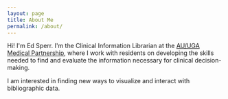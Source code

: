 ```yaml
---
layout: page
title: About Me
permalink: /about/
---
```


Hi! I'm Ed Sperr. I'm the Clinical Information Librarian at the [AU/UGA Medical Partnership](http://medicalpartnership.usg.edu/), where I work with residents on  developing the skills needed to find and evaluate the information necessary for clinical decision-making.  

I am interested in finding new ways to visualize and interact with bibliographic data.
